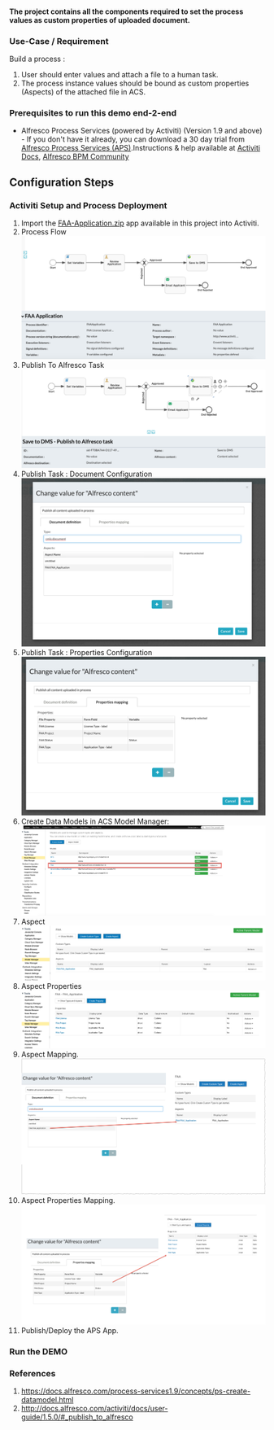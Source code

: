 #### The project contains all the components required to set the process values as custom properties of uploaded document.

### Use-Case / Requirement
Build a process :
1. User should enter values and attach a file to a human task.
2. The process instance values should be bound as custom properties (Aspects) of the attached file in ACS.


### Prerequisites to run this demo end-2-end

* Alfresco Process Services (powered by Activiti) (Version 1.9 and above) - If you don't have it already, you can download a 30 day trial from [Alfresco Process Services (APS)](https://www.alfresco.com/products/business-process-management/alfresco-activiti).Instructions & help available at [Activiti Docs](http://docs.alfresco.com/activiti/docs/), [Alfresco BPM Community](https://community.alfresco.com/community/bpm)


## Configuration Steps

### Activiti Setup and Process Deployment
1. Import the [FAA-Application.zip](FAA-Application.zip) app available in this project into Activiti.
2. Process Flow  ![Process-Flow](Process-Flow.png)
3. Publish To Alfresco Task  ![Publish](Publish.png)
4. Publish Task : Document Configuration ![Publish-Task-Configuration-Doc-Definition](Publish-Task-Configuration-Doc-Definition.png)
5. Publish Task : Properties Configuration ![Publish-Task-Configuration-Props-Mapping](Publish-Task-Configuration-Props-Mapping.png)
6. Create Data Models in ACS Model Manager: ![ACS-Model-Manager](ACS-Model-Manager.png)
7. Aspect ![Aspect](Aspect.png)
7. Aspect Properties![Aspect-Properties](Aspect-Properties.png)
8. Aspect Mapping. ![Aspect-Mapping](Aspect-Mapping.png)
8. Aspect Properties Mapping. ![Properties-Mapping](Properties-Mapping.png)
9. Publish/Deploy the APS App.


### Run the DEMO

### References
1. https://docs.alfresco.com/process-services1.9/concepts/ps-create-datamodel.html
2. http://docs.alfresco.com/activiti/docs/user-guide/1.5.0/#_publish_to_alfresco